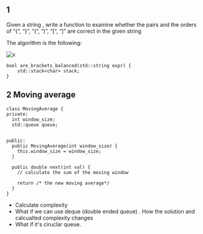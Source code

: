 
## 1 

Given a string ,
 write a function to examine whether the pairs and the orders of “{“, “}”, “(“, “)”, “[“, “]” are correct in the given string

The algorithm is the following: 

![x](https://user-images.githubusercontent.com/2536458/204161040-4a09f40f-3294-4e71-8453-85a6290109e0.jpg)

```
bool are_brackets_balanced(std::string expr) {
    std::stack<char> stack;
}
```

## 2 Moving average 

```
class MovingAverage {
private: 
  int window_size;
  std::queue queue;


public: 
  public MovingAverage(int window_size) {
    this.window_size = window_size;
  }

  public double next(int val) {
    // calculate the sum of the moving window

    return /* the new moving average*/
  }
}
```

* Calculate complexity 
* What if we can use deque (double ended queue) . How the solution and calcualted complexity changes 
* What if it's ciruclar queue. 


